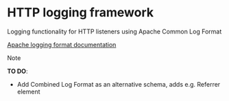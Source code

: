 # HTTP logging framework
Logging functionality for HTTP listeners using Apache Common Log Format

[Apache logging format documentation](https://httpd.apache.org/docs/2.4/logs.html)

> [!NOTE] 
**TO DO**:
- Add Combined Log Format as an alternative schema, adds e.g. Referrer element
